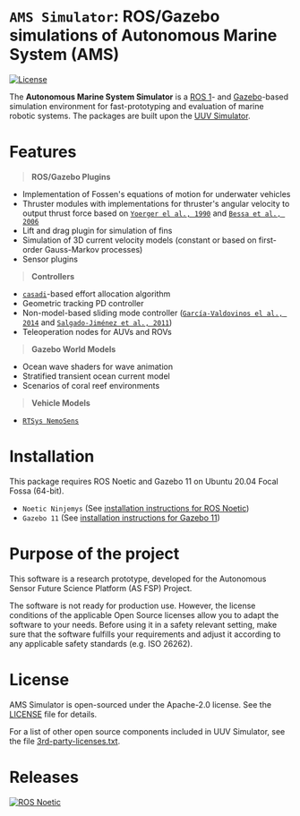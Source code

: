 # `AMS Simulator`: ROS/Gazebo simulations of Autonomous Marine System (AMS)

[![License](https://img.shields.io/badge/license-Apache%202-blue.svg)](https://github.com/xanxustyle/ams_simulator/blob/main/LICENSE)

The **Autonomous Marine System Simulator** is a [ROS 1](http://wiki.ros.org/)- and [Gazebo](http://gazebosim.org/)-based simulation environment for fast-prototyping and evaluation of marine robotic systems. The packages are built upon the [UUV Simulator](https://github.com/uuvsimulator/uuv_simulator).

# Features

> **ROS/Gazebo Plugins**
  
- Implementation of Fossen's equations of motion for underwater vehicles
- Thruster modules with implementations for thruster's angular velocity to output thrust force based on [`Yoerger el al., 1990`](http://dx.doi.org/10.1109/48.107145) and [`Bessa et al., 2006`](http://www.abcm.org.br/symposium-series/SSM_Vol2/Section_IX_Submarine_Robotics/SSM2_IX_01.pdf)
- Lift and drag plugin for simulation of fins
- Simulation of 3D current velocity models (constant or based on first-order Gauss-Markov processes)
- Sensor plugins

> **Controllers**

- [`casadi`](https://web.casadi.org/)-based effort allocation algorithm 
- Geometric tracking PD controller
- Non-model-based sliding mode controller ([`García-Valdovinos el al., 2014`](https://journals.sagepub.com/doi/full/10.5772/56810) and [`Salgado-Jiménez et al., 2011`](http://cdn.intechopen.com/pdfs/15221.pdf))
- Teleoperation nodes for AUVs and ROVs

> **Gazebo World Models**

- Ocean wave shaders for wave animation
- Stratified transient ocean current model
- Scenarios of coral reef environments

> **Vehicle Models**

- [`RTSys NemoSens`](https://rtsys.eu/nemosens-micro-auv)
  
# Installation

This package requires ROS Noetic and Gazebo 11 on Ubuntu 20.04 Focal Fossa (64-bit).

- `Noetic Ninjemys` (See [installation instructions for ROS Noetic](https://wiki.ros.org/noetic/Installation/Ubuntu))
- `Gazebo 11` (See [installation instructions for Gazebo 11](https://classic.gazebosim.org/tutorials?cat=install&tut=install_ubuntu&ver=11.0))

# Purpose of the project

This software is a research prototype, developed for the Autonomous Sensor Future Science Platform (AS FSP) Project.

The software is not ready for production use. However, the license conditions of the applicable Open Source licenses allow you to adapt the software to your needs. Before using it in a safety relevant setting, make sure that the software fulfills your requirements and adjust it according to any applicable safety standards (e.g. ISO 26262).

# License

AMS Simulator is open-sourced under the Apache-2.0 license. See the
[LICENSE](https://github.com/xanxustyle/ams_simulator/blob/main/LICENSE) file for details.

For a list of other open source components included in UUV Simulator, see the
file [3rd-party-licenses.txt](https://github.com/uuvsimulator/uuv_simulator/blob/master/3rd-party-licenses.txt).

# Releases

[![ROS Noetic](https://img.shields.io/badge/ROS%20Distro-noetic-brightgreen.svg)](http://repositories.ros.org/status_page/ros_melodic_default.html?q=uuv_simulator)
